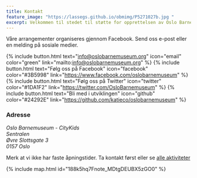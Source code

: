 ```yaml
---
title: Kontakt
feature_image: "https://lassegs.github.io/obmimg/P5271027b.jpg "
excerpt: Velkommen til stedet til støtte for opprettelsen av Oslo Barnemuseum!
---
```

Våre arrangementer organiseres gjennom Facebook. Send oss e-post eller en melding på sosiale medier. 

 {% include button.html text="info@oslobarnemuseum.org" icon="email" color="green" link="mailto:info@oslobarnemuseum.org" %}  {% include button.html text="Følg oss på Facebook" icon="facebook" color="#3B5998" link="https://www.facebook.com/oslobarnemuseum" %} {% include button.html text="Følg oss på Twitter" icon="twitter" color="#1DA1F2" link="https://twitter.com/OsloBarnemuseum" %}  {% include button.html text="Bli med i utviklingen" icon="github" color="#24292E" link="https://github.com/katieco/oslobarnemuseum" %}

### Adresse

*Oslo Barnemuseum - CityKids\
Sentralen \
Øvre Slottsgate 3 \
0157 Oslo*

Merk at vi ikke har faste åpningstider. Ta kontakt først eller se [alle aktiviteter](https://www.facebook.com/pg/oslobarnemuseum/events)

{% include map.html id="188k5hq7Fnote_MDtgDEUBX5zGO0" %}